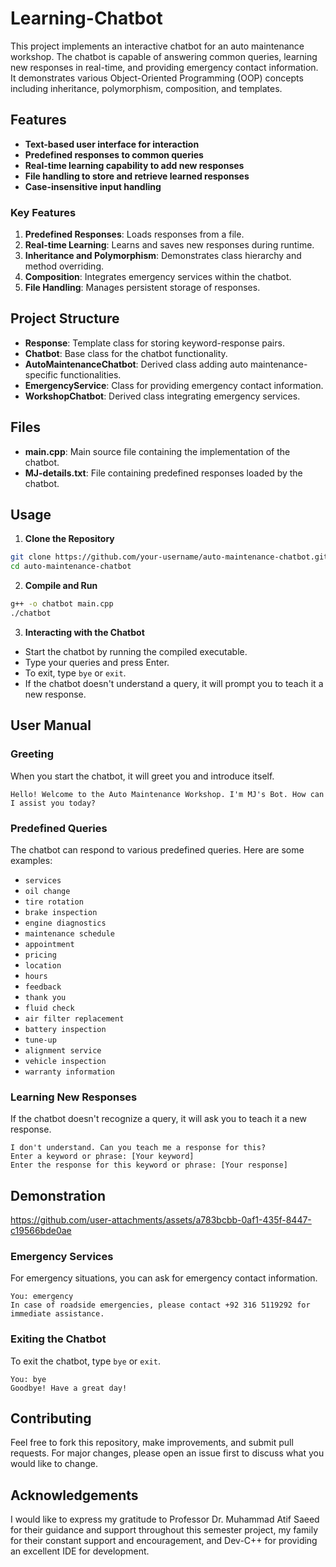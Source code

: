 # Learning-Chatbot

This project implements an interactive chatbot for an auto maintenance workshop. The chatbot is capable of answering common queries, learning new responses in real-time, and providing emergency contact information. It demonstrates various Object-Oriented Programming (OOP) concepts including inheritance, polymorphism, composition, and templates.

## Features

- **Text-based user interface for interaction**
- **Predefined responses to common queries**
- **Real-time learning capability to add new responses**
- **File handling to store and retrieve learned responses**
- **Case-insensitive input handling**

### Key Features

1. **Predefined Responses**: Loads responses from a file.
2. **Real-time Learning**: Learns and saves new responses during runtime.
3. **Inheritance and Polymorphism**: Demonstrates class hierarchy and method overriding.
4. **Composition**: Integrates emergency services within the chatbot.
5. **File Handling**: Manages persistent storage of responses.

## Project Structure

- **Response**: Template class for storing keyword-response pairs.
- **Chatbot**: Base class for the chatbot functionality.
- **AutoMaintenanceChatbot**: Derived class adding auto maintenance-specific functionalities.
- **EmergencyService**: Class for providing emergency contact information.
- **WorkshopChatbot**: Derived class integrating emergency services.

## Files

- **main.cpp**: Main source file containing the implementation of the chatbot.
- **MJ-details.txt**: File containing predefined responses loaded by the chatbot.

## Usage

1. **Clone the Repository**

```sh
git clone https://github.com/your-username/auto-maintenance-chatbot.git
cd auto-maintenance-chatbot
```

2. **Compile and Run**

```sh
g++ -o chatbot main.cpp
./chatbot
```

3. **Interacting with the Chatbot**

- Start the chatbot by running the compiled executable.
- Type your queries and press Enter.
- To exit, type `bye` or `exit`.
- If the chatbot doesn't understand a query, it will prompt you to teach it a new response.

## User Manual

### Greeting

When you start the chatbot, it will greet you and introduce itself.

```plaintext
Hello! Welcome to the Auto Maintenance Workshop. I'm MJ's Bot. How can I assist you today?
```

### Predefined Queries

The chatbot can respond to various predefined queries. Here are some examples:

- `services`
- `oil change`
- `tire rotation`
- `brake inspection`
- `engine diagnostics`
- `maintenance schedule`
- `appointment`
- `pricing`
- `location`
- `hours`
- `feedback`
- `thank you`
- `fluid check`
- `air filter replacement`
- `battery inspection`
- `tune-up`
- `alignment service`
- `vehicle inspection`
- `warranty information`

### Learning New Responses

If the chatbot doesn't recognize a query, it will ask you to teach it a new response.

```plaintext
I don't understand. Can you teach me a response for this?
Enter a keyword or phrase: [Your keyword]
Enter the response for this keyword or phrase: [Your response]
```

## Demonstration

https://github.com/user-attachments/assets/a783bcbb-0af1-435f-8447-c19566bde0ae


### Emergency Services

For emergency situations, you can ask for emergency contact information.

```plaintext
You: emergency
In case of roadside emergencies, please contact +92 316 5119292 for immediate assistance.
```

### Exiting the Chatbot

To exit the chatbot, type `bye` or `exit`.

```plaintext
You: bye
Goodbye! Have a great day!
```

## Contributing

Feel free to fork this repository, make improvements, and submit pull requests. For major changes, please open an issue first to discuss what you would like to change.

## Acknowledgements

I would like to express my gratitude to Professor Dr. Muhammad Atif Saeed for their guidance and support throughout this semester project, my family for their constant support and encouragement, and Dev-C++ for providing an excellent IDE for development.

